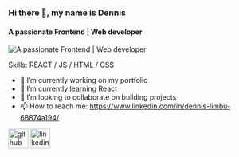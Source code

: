 ### Hi there 👋, my name is Dennis
#### A passionate Frontend | Web developer
![A passionate Frontend | Web developer](https://user-images.githubusercontent.com/95478989/198955082-6e78ebb5-e1e4-49f9-8d32-6e5af3984dcd.gif)


Skills: REACT / JS / HTML / CSS

- 🔭 I’m currently working on my portfolio 
- 🌱 I’m currently learning React 
- 👯 I’m looking to collaborate on building projects 
- 📫 How to reach me: https://www.linkedin.com/in/dennis-limbu-68874a194/ 


[<img src='https://cdn.jsdelivr.net/npm/simple-icons@3.0.1/icons/github.svg' alt='github' height='40'>](https://github.com/https://github.com/dennislimbu)  [<img src='https://cdn.jsdelivr.net/npm/simple-icons@3.0.1/icons/linkedin.svg' alt='linkedin' height='40'>](https://www.linkedin.com/in/https://www.linkedin.com/in/dennis-limbu-68874a194//)  

